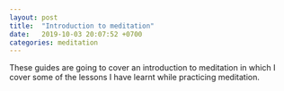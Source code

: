 ```yaml
---
layout: post
title:  "Introduction to meditation"
date:   2019-10-03 20:07:52 +0700
categories: meditation
---
```


These guides are going to cover an introduction to meditation in which I cover some of the lessons I have learnt while practicing meditation.


